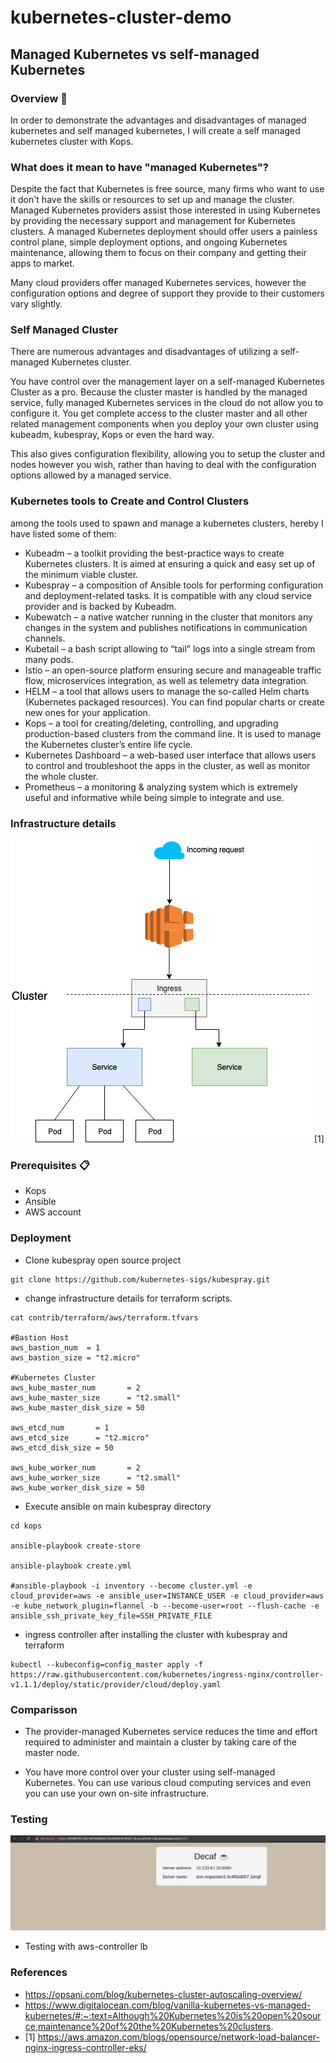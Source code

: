 # kubernetes-cluster-demo

## Managed Kubernetes vs self-managed Kubernetes

### Overview 🔧

In order to demonstrate the advantages and disadvantages of managed kubernetes and self managed kubernetes, I will create a self managed kubernetes cluster with Kops.

### What does it mean to have "managed Kubernetes"?

Despite the fact that Kubernetes is free source, many firms who want to use it don't have the skills or resources to set up and manage the cluster. Managed Kubernetes providers assist those interested in using Kubernetes by providing the necessary support and management for Kubernetes clusters. A managed Kubernetes deployment should offer users a painless control plane, simple deployment options, and ongoing Kubernetes maintenance, allowing them to focus on their company and getting their apps to market.

Many cloud providers offer managed Kubernetes services, however the configuration options and degree of support they provide to their customers vary slightly.

### Self Managed Cluster
There are numerous advantages and disadvantages of utilizing a self-managed Kubernetes cluster.

You have control over the management layer on a self-managed Kubernetes Cluster as a pro. Because the cluster master is handled by the managed service, fully managed Kubernetes services in the cloud do not allow you to configure it. You get complete access to the cluster master and all other related management components when you deploy your own cluster using kubeadm, kubespray, Kops or even the hard way.

This also gives configuration flexibility, allowing you to setup the cluster and nodes however you wish, rather than having to deal with the configuration options allowed by a managed service.

### Kubernetes tools to Create and Control Clusters
among the tools used to spawn and manage a kubernetes clusters, hereby I have listed some of them:
- Kubeadm – a toolkit providing the best-practice ways to create Kubernetes clusters. It is aimed at ensuring a quick and easy set up of the minimum viable cluster.
- Kubespray – a composition of Ansible tools for performing configuration and deployment-related tasks. It is compatible with any cloud service provider and is backed by Kubeadm.
- Kubewatch – a native watcher running in the cluster that monitors any changes in the system and publishes notifications in communication channels.
- Kubetail – a bash script allowing to “tail” logs into a single stream from many pods.
- Istio – an open-source platform ensuring secure and manageable traffic flow, microservices integration, as well as telemetry data integration.
- HELM – a tool that allows users to manage the so-called Helm charts (Kubernetes packaged resources). You can find popular charts or create new ones for your application.
- Kops – a tool for creating/deleting, controlling, and upgrading production-based clusters from the command line. It is used to manage the Kubernetes cluster’s entire life cycle.
- Kubernetes Dashboard – a web-based user interface that allows users to control and troubleshoot the apps in the cluster, as well as monitor the whole cluster.
- Prometheus – a monitoring & analyzing system which is extremely useful and informative while being simple to integrate and use.


### Infrastructure details

![cluster diagram](images/lb_ingress.png) [1]

### Prerequisites 📋
- Kops
- Ansible
- AWS account

### Deployment 
- Clone kubespray open source project
```
git clone https://github.com/kubernetes-sigs/kubespray.git
```
- change infrastructure details for terraform scripts.
```
cat contrib/terraform/aws/terraform.tfvars

#Bastion Host
aws_bastion_num  = 1
aws_bastion_size = "t2.micro"

#Kubernetes Cluster
aws_kube_master_num       = 2
aws_kube_master_size      = "t2.small"
aws_kube_master_disk_size = 50

aws_etcd_num       = 1
aws_etcd_size      = "t2.micro"
aws_etcd_disk_size = 50

aws_kube_worker_num       = 2
aws_kube_worker_size      = "t2.small"
aws_kube_worker_disk_size = 50

```

- Execute ansible on main kubespray directory
```
cd kops

ansible-playbook create-store

ansible-playbook create.yml

#ansible-playbook -i inventory --become cluster.yml -e cloud_provider=aws -e ansible_user=INSTANCE_USER -e cloud_provider=aws -e kube_network_plugin=flannel -b --become-user=root --flush-cache -e ansible_ssh_private_key_file=SSH_PRIVATE_FILE
```

- ingress controller after installing the cluster with kubespray and terraform
```
kubectl --kubeconfig=config_master apply -f https://raw.githubusercontent.com/kubernetes/ingress-nginx/controller-v1.1.1/deploy/static/provider/cloud/deploy.yaml
```

### Comparisson 
- The provider-managed Kubernetes service reduces the time and effort required to administer and maintain a cluster by taking care of the master node.

- You have more control over your cluster using self-managed Kubernetes. You can use various cloud computing services and even you can use your own on-site infrastructure.

### Testing
![Cluster details summary](images/cluster_nginx_lb.png)

- Testing with aws-controller lb 

### References
- https://opsani.com/blog/kubernetes-cluster-autoscaling-overview/ 
- https://www.digitalocean.com/blog/vanilla-kubernetes-vs-managed-kubernetes/#:~:text=Although%20Kubernetes%20is%20open%20source,maintenance%20of%20the%20Kubernetes%20clusters. 
- [1] https://aws.amazon.com/blogs/opensource/network-load-balancer-nginx-ingress-controller-eks/

 
